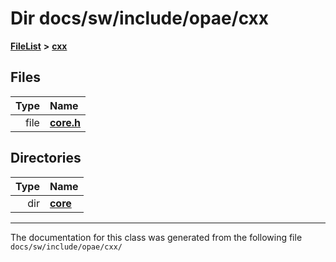 
# Dir docs/sw/include/opae/cxx



[**FileList**](files.md) **>** [**cxx**](dir_3731a7e5669218b938d292e51b4e531c.md)











## Files

| Type | Name |
| ---: | :--- |
| file | [**core.h**](core_8h.md) <br> |

## Directories

| Type | Name |
| ---: | :--- |
| dir | [**core**](dir_23b1b9d7ef54caa3fa7bb54d9bc2d47a.md) <br> |

















------------------------------
The documentation for this class was generated from the following file `docs/sw/include/opae/cxx/`